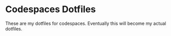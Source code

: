 # Codespaces Dotfiles
These are my dotfiles for codespaces. Eventually this will become my actual dotfiles.